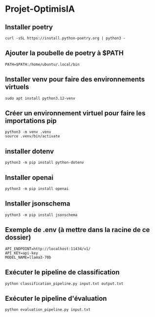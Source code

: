 # Projet-OptimisIA

## Installer poetry
```
curl -sSL https://install.python-poetry.org | python3 -
```

## Ajouter la poubelle de poetry à $PATH
```
PATH=$PATH:/home/ubuntu/.local/bin
```

## Installer venv pour faire des environnements virtuels
```
sudo apt install python3.12-venv
```

## Créer un environnement virtuel pour faire les importations pip
```
python3 -m venv .venv
source .venv/bin/activate
```

## installer dotenv
```
python3 -m pip install python-dotenv
```

## Installer openai
```
python3 -m pip install openai
```

## Installer jsonschema
```
python3 -m pip install jsonschema
```

## Exemple de .env (à mettre dans la racine de ce dossier)
```
API_ENDPOINT=http://localhost:11434/v1/
API_KEY=api-key
MODEL_NAME=llama3-70b
```
## Exécuter le pipeline de classification
```
python classification_pipeline.py input.txt output.txt
```
## Exécuter le pipeline d'évaluation
```
python evaluation_pipeline.py input.txt
```
